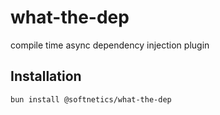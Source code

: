 # what-the-dep

compile time async dependency injection plugin

## Installation

```
bun install @softnetics/what-the-dep
```
